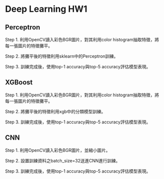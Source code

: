# **Deep Learning HW1**
## **Perceptron**
Step 1. 利用OpenCV讀入彩色BGR圖片，對其利用color histogram抽取特徵，將每一張圖片的特徵攤平。

Step 2. 將攤平後的特徵利用sklearn中的Perceptron訓練。

Step 3. 訓練完成後，使用top-1 accuracy與top-5 accuracy評估模型表現。

## **XGBoost**
Step 1. 利用OpenCV讀入彩色BGR圖片，對其利用color histogram抽取特徵，將每一張圖片的特徵攤平。

Step 2. 將攤平後的特徵利用xgb中的分類模型訓練。

Step 3. 訓練完成後，使用top-1 accuracy與top-5 accuracy評估模型表現。

## **CNN**
Step 1. 利用OpenCV讀入彩色BGR圖片，並縮小圖片。

Step 2. 設置訓練資料之batch_size=32送進CNN進行訓練。

Step 3. 訓練完成後，使用top-1 accuracy與top-5 accuracy評估模型表現。